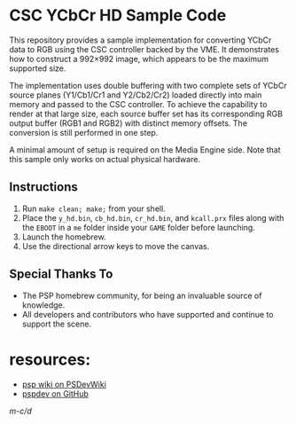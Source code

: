 # CSC YCbCr HD Sample Code

This repository provides a sample implementation for converting YCbCr data to RGB using the CSC controller backed by the VME. It demonstrates how to construct a 992×992 image, which appears to be the maximum supported size.

The implementation uses double buffering with two complete sets of YCbCr source planes (Y1/Cb1/Cr1 and Y2/Cb2/Cr2) loaded directly into main memory and passed to the CSC controller. To achieve the capability to render at that large size, each source buffer set has its corresponding RGB output buffer (RGB1 and RGB2) with distinct memory offsets. The conversion is still performed in one step.

A minimal amount of setup is required on the Media Engine side. Note that this sample only works on actual physical hardware.

## Instructions

1. Run `make clean; make;` from your shell.
2. Place the `y_hd.bin`, `cb_hd.bin`, `cr_hd.bin`, and `kcall.prx` files along with the `EBOOT` in a `me` folder inside your `GAME` folder before launching.
3. Launch the homebrew.
4. Use the directional arrow keys to move the canvas.

## Special Thanks To
- The PSP homebrew community, for being an invaluable source of knowledge.
- All developers and contributors who have supported and continue to support the scene.

# resources:
- [psp wiki on PSDevWiki](https://www.psdevwiki.com/psp/)
- [pspdev on GitHub](https://github.com/pspdev)

*m-c/d*
